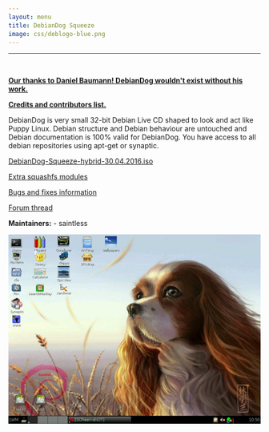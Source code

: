 ```yaml
---
layout: menu
title: DebianDog Squeeze
image: css/deblogo-blue.png
---
```


---
<br>

[**Our thanks to Daniel Baumann! DebianDog wouldn't exist without his work.**](https://lists.debian.org/debian-live/2015/11/msg00024.html)

[**Credits and contributors list.**](https://github.com/DebianDog/Wheezy/blob/master/Credits.md)

DebianDog is very small 32-bit Debian Live CD shaped to look and act like Puppy Linux. Debian structure and Debian behaviour are untouched and Debian documentation is 100% valid for DebianDog. You have access to all debian repositories using apt-get or synaptic.

[DebianDog-Squeeze-hybrid-30.04.2016.iso ](https://github.com/DebianDog/Squeeze/releases/tag/v.1.0)

[Extra squashfs modules](https://github.com/DebianDog/Squeeze/releases/tag/v.1.1)

[Bugs and fixes information](https://github.com/DebianDog/Squeeze/blob/master/Bugs-and-Fixes.md)

[Forum thread](http://murga-linux.com/puppy/viewtopic.php?t=90586)

**Maintainers:** - saintless

![Jwm](https://github.com/DebianDog/Squeeze/blob/master/Screenshots/DebianDog-Squeeze-30.04.2016.jpg?raw=true)


